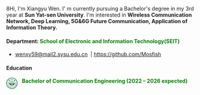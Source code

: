 8Hi, I'm Xiangyu Wen. I' m currently pursuing a Bachelor's degree in my 3rd year at **Sun Yat-sen University**. I'm interested in **Wireless Communication Network, Deep Learning, 5G&6G Future Communication, Application of Information Theory.**
#### Department: <span style="color: green;">**School of Electronic and Information Technology(SEIT)**</span>
- wenxy59@mail2.sysu.edu.cn &nbsp;|&nbsp;https://github.com/Mosfish

#### Education

<img src="./static/assets/img/sysu_logo.png" 
     alt="sysu" 
     align='left' width=30/>
<span style="color: green;"> $~~$ **Bachelor of Communication Engineering (2022 – 2026 expected)**</span>  <br>
